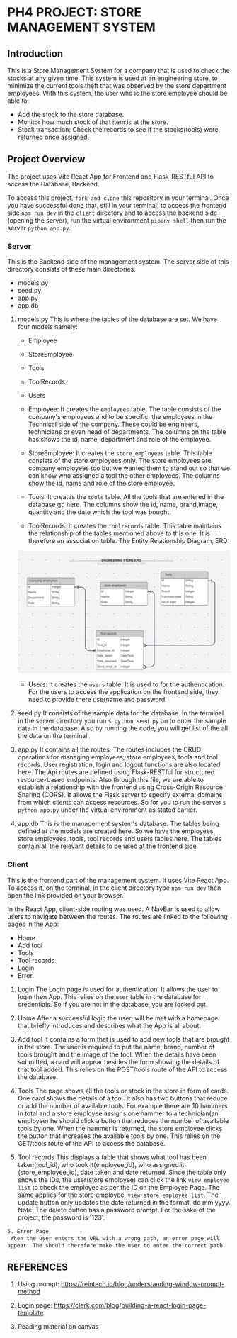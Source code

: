 
# PH4 PROJECT: STORE MANAGEMENT SYSTEM
## Introduction
This is a Store Management System for a company that is used to check the stocks at any given time. This system is used at an engineering store, to minimize the current tools theft that was observed by the store department employees.
With this system, the user who is the store employee should be able to:
   - Add the stock to the store database.
   - Monitor how much stock of that item is at the store.
   - Stock transaction: Check the records to see if the stocks(tools) were returned once assigned.


## Project Overview
The project uses Vite React App for Frontend and Flask-RESTful API to access the Database, Backend.

To access this project, `fork and clone` this repository in your terminal. Once you have successful done that, still in your terminal, to access the frontend side `npm run dev` in the `client` directory and to access the backend side (opening the server), run the virtual environment `pipenv shell` then run the server `python app.py`.


### Server
This is the Backend side of the management system. The server side of this directory consists of these main directories.
   - models.py
   - seed.py
   - app.py
   - app.db

  1. models.py
     This is where the tables of the database are set. We have four models namely:
       - Employee
       - StoreEmployee
       - Tools
       - ToolRecords
       - Users


      - Employee: It creates the `employees` table, The table consists of the company's employees and to be specific, the employees in the Technical side of the company. These could be engineers, technicians or even head of departments. The columns on the table has shows the id, name, department and role of the employee.

      - StoreEmployee: It creates the `store_employees` table. This table consists of the store employees only. The store employees are company employees too but we wanted them to stand out so that we can know who assigned a tool the other employees. The columns show the id, name and role of the store employee.

      - Tools: It creates the `tools` table. All the tools that are entered in the database go here. The columns show the id, name, brand,image, quantity and the date which the tool was bought.

      - ToolRecords: It creates the `toolrecords` table. This table maintains the relationship of the tables mentioned above to this one. It is therefore an association table. The Entity Relationship Diagram, ERD:

       ![DATABASE_ERD](./ENGINEERING%20STORE%20ERD.png)

      - Users: It creates the `users` table. It is used to for the authentication. For the users to access the application on the frontend side, they need to provide there username and password. 


  2. seed.py
     It consists of the sample data for the database. In the terminal in the server directory you run ```$ python seed.py``` on to enter the sample data in the database. Also by running the code, you will get list of the all the data on the terminal.


  3. app.py 
     It contains all the routes. The routes includes the CRUD operations for managing employees, store employees, tools and tool records. User registration, login and logout functions are also located here.
     The Api routes are defined using Flask-RESTful for structured resource-based endpoints. 
     Also through this file, we are able to establish a relationship with the frontend using Cross-Origin Resource Sharing (CORS). It allows the Flask server to specify external domains from which clients can access resources.
     So for you to run the server `$ python app.py` under the virtual environment as stated earlier.


  4. app.db
     This is the management system's database. The tables being defined at the models are created here. So we have the employees, store employees, tools, tool records and users tables here. The tables contain all the relevant details to be used at the frontend side.
     


### Client
This is the frontend part of the management system. It uses Vite React App. To access it, on the terminal, in the client directory type `npm run dev` then open the link provided on your browser.

In the React App, client-side routing was used. A NavBar is used to allow users to navigate between the routes. The routes are linked to the following pages in the App:

  - Home 
  - Add tool
  - Tools
  - Tool records
  - Login
  - Error 

  1. Login
     The Login page is used for authentication. It allows the user to login then App. This relies on the `user` table in the database for credentials. So if you are not in the database, you are locked out.

  2. Home
     After a successful login the user, will be met with a homepage that briefly introduces and describes what the App is all about.

  3. Add tool
     It contains a form that is used to add new tools that are brought in the store. The user is required to put the name, brand, number of tools brought and the image of the tool. When the details have been submitted, a card will appear besides the form showing the details of that tool added. This relies on the POST/tools route of the API to access the database. 

  4. Tools
     The page shows all the tools or stock in the store in form of cards. One card shows the details of a tool. It also has two buttons that reduce or add the number of available tools. For example there are 10 hammers in total and a store employee assigns one hammer to a technician(an employee) he should click a button that reduces the number of available tools by one. When the hammer is returned, the store employee clicks the button that increases the available tools by one. This relies on the GET/tools route of the API to access the database.

   4. Tool records
     This displays a table that shows what tool has been taken(tool_id), who took it(employee_id), who assigned it (store_employee_id), date taken and date returned. Since the table only shows the IDs, the user(store employee) can click the link `view employee list` to check the employee as per the ID on the Employee Page. The same applies for the store employee, `view store employee list`. The update button only updates the date returned in the format, dd mm yyyy. 
     Note: The delete button has a password prompt. For the sake of the project, the password is '123'.


    5. Error Page
     When the user enters the URL with a wrong path, an error page will appear. The should therefore make the user to enter the correct path.


## REFERENCES
1. Using prompt: https://reintech.io/blog/understanding-window-prompt-method

2. Login page: https://clerk.com/blog/building-a-react-login-page-template

3. Reading material on canvas

